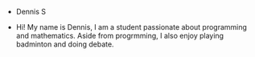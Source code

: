 - Dennis S

- Hi! My name is Dennis, I am a student passionate about programming and mathematics. Aside from progrmming, I also enjoy playing badminton and doing debate.

<!---
Dennis-Shen/Dennis-Shen is a ✨ special ✨ repository because its `README.md` (this file) appears on your GitHub profile.
You can click the Preview link to take a look at your changes.
--->
